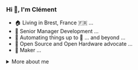 ### Hi 👋, I'm Clément

<!--
**kalemena/kalemena** is a ✨ _special_ ✨ repository because its `README.md` (this file) appears on your GitHub profile.

Here are some ideas to get you started:

- 🔭 I’m currently working on ...
- 🌱 I’m currently learning ...
- 👯 I’m looking to collaborate on ...
- 🤔 I’m looking for help with ...
- 💬 Ask me about ...
- 📫 How to reach me: ...
- 😄 Pronouns: ...
- ⚡ Fun fact: ...

https://github.com/abhisheknaiidu/awesome-github-profile-readme
https://simpleicons.org
-->

- 🏠 Living in Brest, France 🇫🇷 ...
- 🔭 Senior Manager Development ...
- 🤖 Automating things up to :rocket: ... and beyond ... 
- :scroll: Open Source and Open Hardware advocate ...
- 🔨 Maker ...

<details>
<summary>
  More about me
</summary>

**Languages and Tools:** 

![Linux](https://img.shields.io/badge/-black?logo=linux&style=social)&nbsp;
![Windows](https://img.shields.io/badge/-black?logo=windows&style=social)&nbsp;
![iOS](https://img.shields.io/badge/-black?logo=apple&style=social)&nbsp;
...

![Java](https://img.shields.io/badge/--black?logo=java&style=social)&nbsp;
![Spring](https://img.shields.io/badge/--black?logo=spring&style=social)&nbsp;
![Quarkus](https://img.shields.io/badge/--black?logo=quarkus&style=social)&nbsp;
![Maven](https://img.shields.io/badge/--black?logo=apache-maven&style=social)&nbsp;
![Gradle](https://img.shields.io/badge/--black?logo=gradle&style=social)&nbsp;
![Eclipse](https://img.shields.io/badge/--black?logo=eclipse&style=social)&nbsp;
![VSCode](https://img.shields.io/badge/--black?logo=visual-studio-code&style=social)&nbsp;
...

![Python](https://img.shields.io/badge/--black?logo=Python&style=social)&nbsp;
![JavaScript](https://img.shields.io/badge/--black?logo=javascript&style=social)&nbsp;
![Markdown](https://img.shields.io/badge/--black?logo=markdown&style=social)&nbsp;
![Asciidoc](https://img.shields.io/badge/--black?logo=asciidoctor&style=social)&nbsp;
...

![MySQL](https://img.shields.io/badge/--black?logo=mysql&style=social)&nbsp;
![MSSQL](https://img.shields.io/badge/--black?logo=microsoft-mssql&style=social)&nbsp;
![Oracle](https://img.shields.io/badge/--black?logo=oracle&style=social)&nbsp;
![Cassandra](https://img.shields.io/badge/--black?logo=apache-cassandra&style=social)&nbsp;
![Redis](https://img.shields.io/badge/--black?logo=redis&style=social)&nbsp;
![InfluxDB](https://img.shields.io/badge/--black?logo=influxdb&style=social)&nbsp;
![Prometheus](https://img.shields.io/badge/--black?logo=prometheus&style=social)&nbsp;
...

![GithubActions](https://img.shields.io/badge/--black?logo=github-actions&style=social)&nbsp;
![Jenkins](https://img.shields.io/badge/--black?logo=jenkins&style=social)&nbsp;
![Docker](https://img.shields.io/badge/--black?logo=docker&style=social)&nbsp;
![K8S](https://img.shields.io/badge/--black?logo=kubernetes&style=social)&nbsp;
![Helm](https://img.shields.io/badge/--black?logo=helm&style=social)&nbsp;
![Vagrant](https://img.shields.io/badge/--black?logo=vagrant&style=social)&nbsp;
![Ansible](https://img.shields.io/badge/--black?logo=ansible&style=social)&nbsp;
![Terraform](https://img.shields.io/badge/--black?logo=terraform&style=social)&nbsp;
![AWS](https://img.shields.io/badge/--black?logo=amazon-aws&style=social)&nbsp;
![Azure](https://img.shields.io/badge/--black?logo=microsoft-azure&style=social)&nbsp;
![Azure](https://img.shields.io/badge/--black?logo=googlecloud&style=social)&nbsp;
![Grafana](https://img.shields.io/badge/--black?logo=grafana&style=social)&nbsp;
...

![Arduino](https://img.shields.io/badge/--black?logo=arduino&style=social)&nbsp;
![Node-RED](https://img.shields.io/badge/--black?logo=node-red&style=social)&nbsp;
![GitHub](https://img.shields.io/badge/--black?logo=github&style=social)&nbsp;
![Telegram](https://img.shields.io/badge/--black?logo=telegram&style=social)&nbsp;
![Zigbee](https://img.shields.io/badge/--black?logo=zigbee&style=social)&nbsp;
![Z-Wave](https://img.shields.io/badge/--black?logo=z-wave&style=social)&nbsp;
![Garmin](https://img.shields.io/badge/--black?logo=garmin&style=social)&nbsp;
![Gimp](https://img.shields.io/badge/--black?logo=gimp&style=social)&nbsp;
...

**Stats:** 

![Github Stats](https://github-readme-stats.vercel.app/api?username=kalemena&count_private=true&show_icons=true&include_all_commits=true)
![Top Langs](https://github-readme-stats.vercel.app/api/top-langs/?username=kalemena&hide=TeX&layout=compact)

![Visitor Badge](https://visitor-badge.laobi.icu/badge?page_id=kalemena.kalamena)

</details>
